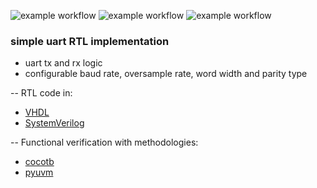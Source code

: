 ![example workflow](https://github.com/npatsiatzis/uart/actions/workflows/regression.yml/badge.svg)
![example workflow](https://github.com/npatsiatzis/uart/actions/workflows/coverage.yml/badge.svg)
![example workflow](https://github.com/npatsiatzis/uart/actions/workflows/formal.yml/badge.svg)

### simple uart RTL implementation

- uart tx and rx logic
- configurable baud rate, oversample rate, word width and parity type

-- RTL code in:
- [VHDL](https://github.com/npatsiatzis/uart/tree/main/rtl/VHDL)
- [SystemVerilog](https://github.com/npatsiatzis/uart/tree/main/rtl/SystemVerilog)

-- Functional verification with methodologies:
- [cocotb](https://github.com/npatsiatzis/uart/tree/main/cocotb_sim)
- [pyuvm](https://github.com/npatsiatzis/uart/tree/main/pyuvm_sim)